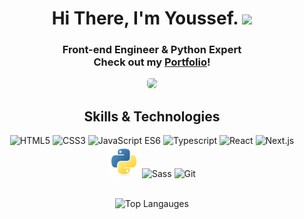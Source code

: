 <h1 align="center">Hi There, I'm Youssef. <img src="https://media.giphy.com/media/hvRJCLFzcasrR4ia7z/giphy.gif" width="26" /></h1>
<h3 align="center">Front-end Engineer & Python Expert<br>Check out my <a href="https://youssef579.github.io/portfolio/">Portfolio</a>!</h3>

<!-- GIF -->
<div align="center" >
<img style="border-radius: 5px" src="https://media.giphy.com/media/ZVik7pBtu9dNS/giphy.gif">
</div>

<!-- Skills -->
<h2 align="center">Skills & Technologies</h2>
<div align="center">
    <img title="HTML5" src="https://cdn.worldvectorlogo.com/logos/html-1.svg" alt="HTML5" width="40"> 
    <img title="CSS3" src="https://cdn-icons-png.flaticon.com/512/732/732190.png" alt="CSS3" width="45" height="45"> 
    <img title="JavaScript ES6" src="https://cdn.worldvectorlogo.com/logos/logo-javascript.svg" alt="JavaScript ES6" width="45"> 
    <img title="Typescript" src="https://upload.wikimedia.org/wikipedia/commons/thumb/4/4c/Typescript_logo_2020.svg/1200px-Typescript_logo_2020.svg.png" alt="Typescript" width="45"> 
    <img title="React" src="https://upload.wikimedia.org/wikipedia/commons/thumb/a/a7/React-icon.svg/130px-React-icon.svg.png" alt="React" width="50">
    <img title="Next.js" src="https://static-00.iconduck.com/assets.00/nextjs-icon-512x512-11yvtwzn.png" alt="Next.js" width="50">
    <img title="Python" src="https://raw.githubusercontent.com/devicons/devicon/master/icons/python/python-original.svg" alt="Python" width="50"> 
    <img title="Sass" src="https://cdn-icons-png.flaticon.com/512/5968/5968358.png" alt="Sass" width="42">
    <img title="Git" src="https://git-scm.com/images/logos/downloads/Git-Icon-1788C.png" alt="Git" width="45"> 
</div>
 <br><p align="center"><img src="https://github-readme-stats.vercel.app/api/top-langs?username=youssef579&show_icons=true&locale=en&layout=compact" alt="Top Langauges" /></p>


